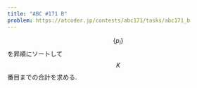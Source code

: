```yaml
---
title: "ABC #171 B"
problem: https://atcoder.jp/contests/abc171/tasks/abc171_b
---
```

$$ \{ p_i \} $$ を昇順にソートして $$ K $$ 番目までの合計を求める.
